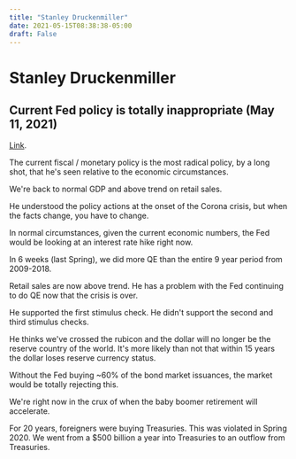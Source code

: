 ```yaml
---
title: "Stanley Druckenmiller"
date: 2021-05-15T08:38:38-05:00
draft: False
---
```


# Stanley Druckenmiller


## Current Fed policy is totally inappropriate (May 11, 2021)

[Link](https://www.youtube.com/watch?v=ScAeHsXIUqI&ab_channel=CNBCTelevision).

The current fiscal / monetary policy is the most radical policy, by a long shot, that he's seen relative to the economic circumstances.

We're back to normal GDP and above trend on retail sales.

He understood the policy actions at the onset of the Corona crisis, but when the facts change, you have to change.

In normal circumstances, given the current economic numbers, the Fed would be looking at an interest rate hike right now.

In 6 weeks (last Spring), we did more QE than the entire 9 year period from 2009-2018.

Retail sales are now above trend.  He has a problem with the Fed continuing to do QE now that the crisis is over.

He supported the first stimulus check.  He didn't support the second and third stimulus checks.

He thinks we've crossed the rubicon and the dollar will no longer be the reserve country of the world.  It's more likely than not that within 15 years the dollar loses reserve currency status.

Without the Fed buying ~60% of the bond market issuances, the market would be totally rejecting this.

We're right now in the crux of when the baby boomer retirement will accelerate.

For 20 years, foreigners were buying Treasuries.  This was violated in Spring 2020.  We went from a $500 billion a year into Treasuries to an outflow from Treasuries.

